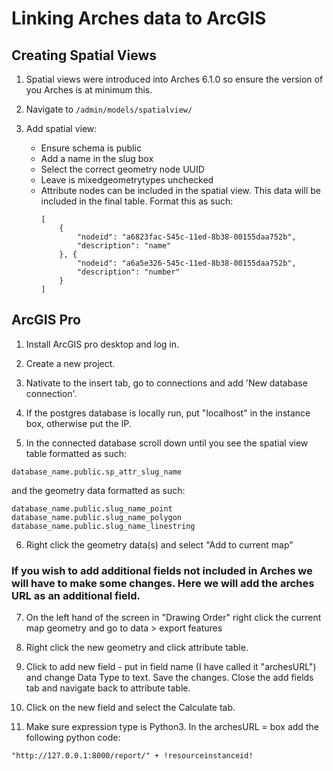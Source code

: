 # Linking Arches data to ArcGIS

## Creating Spatial Views
1. Spatial views were introduced into Arches 6.1.0 so ensure the version of you Arches is at minimum this.

2. Navigate to `/admin/models/spatialview/`

3. Add spatial view:
    * Ensure schema is public
    * Add a name in the slug box
    * Select the correct geometry node UUID
    * Leave is mixedgeometrytypes unchecked
    * Attribute nodes can be included in the spatial view. This data will be included in the final table. Format this as such:
      ```
      [
          {
              "nodeid": "a6823fac-545c-11ed-8b38-00155daa752b",
              "description": "name"
          }, {
              "nodeid": "a6a5e326-545c-11ed-8b38-00155daa752b",
              "description": "number"
          }
      ]
      ```

## ArcGIS Pro
1. Install ArcGIS pro desktop and log in.

2. Create a new project.

3. Nativate to the insert tab, go to connections and add 'New database connection'.

4. If the postgres database is locally run, put "localhost" in the instance box, otherwise put the IP.

5. In the connected database scroll down until you see the spatial view table formatted as such:
```
database_name.public.sp_attr_slug_name
```
and the geometry data formatted as such:
```
database_name.public.slug_name_point
database_name.public.slug_name_polygon
database_name.public.slug_name_linestring
```

6. Right click the geometry data(s) and select "Add to current map"

### If you wish to add additional fields not included in Arches we will have to make some changes. Here we will add the arches URL as an additional field.
7. On the left hand of the screen in "Drawing Order" right click the current map geometry and go to data > export features

8. Right click the new geometry and click attribute table.

9. Click to add new field - put in field name (I have called it "archesURL") and change Data Type to text. Save the changes. Close the add fields tab and navigate back to attribute table.

10. Click on the new field and select the Calculate tab.

11. Make sure expression type is Python3. In the archesURL = box add the following python code:
```
"http://127.0.0.1:8000/report/" + !resourceinstanceid!
```



